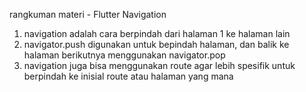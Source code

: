 rangkuman materi - Flutter Navigation
1. navigation adalah cara berpindah dari halaman 1 ke halaman lain
2. navigator.push digunakan untuk bepindah halaman, dan balik ke halaman berikutnya menggunakan navigator.pop
3. navigation juga bisa menggunakan route agar lebih spesifik untuk berpindah ke inisial route atau halaman yang mana